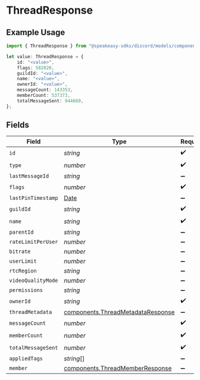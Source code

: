 # ThreadResponse

## Example Usage

```typescript
import { ThreadResponse } from "@speakeasy-sdks/discord/models/components";

let value: ThreadResponse = {
    id: "<value>",
    flags: 582020,
    guildId: "<value>",
    name: "<value>",
    ownerId: "<value>",
    messageCount: 143353,
    memberCount: 537373,
    totalMessageSent: 944669,
};
```

## Fields

| Field                                                                                         | Type                                                                                          | Required                                                                                      | Description                                                                                   |
| --------------------------------------------------------------------------------------------- | --------------------------------------------------------------------------------------------- | --------------------------------------------------------------------------------------------- | --------------------------------------------------------------------------------------------- |
| `id`                                                                                          | *string*                                                                                      | :heavy_check_mark:                                                                            | N/A                                                                                           |
| `type`                                                                                        | *number*                                                                                      | :heavy_check_mark:                                                                            | N/A                                                                                           |
| `lastMessageId`                                                                               | *string*                                                                                      | :heavy_minus_sign:                                                                            | N/A                                                                                           |
| `flags`                                                                                       | *number*                                                                                      | :heavy_check_mark:                                                                            | N/A                                                                                           |
| `lastPinTimestamp`                                                                            | [Date](https://developer.mozilla.org/en-US/docs/Web/JavaScript/Reference/Global_Objects/Date) | :heavy_minus_sign:                                                                            | N/A                                                                                           |
| `guildId`                                                                                     | *string*                                                                                      | :heavy_check_mark:                                                                            | N/A                                                                                           |
| `name`                                                                                        | *string*                                                                                      | :heavy_check_mark:                                                                            | N/A                                                                                           |
| `parentId`                                                                                    | *string*                                                                                      | :heavy_minus_sign:                                                                            | N/A                                                                                           |
| `rateLimitPerUser`                                                                            | *number*                                                                                      | :heavy_minus_sign:                                                                            | N/A                                                                                           |
| `bitrate`                                                                                     | *number*                                                                                      | :heavy_minus_sign:                                                                            | N/A                                                                                           |
| `userLimit`                                                                                   | *number*                                                                                      | :heavy_minus_sign:                                                                            | N/A                                                                                           |
| `rtcRegion`                                                                                   | *string*                                                                                      | :heavy_minus_sign:                                                                            | N/A                                                                                           |
| `videoQualityMode`                                                                            | *number*                                                                                      | :heavy_minus_sign:                                                                            | N/A                                                                                           |
| `permissions`                                                                                 | *string*                                                                                      | :heavy_minus_sign:                                                                            | N/A                                                                                           |
| `ownerId`                                                                                     | *string*                                                                                      | :heavy_check_mark:                                                                            | N/A                                                                                           |
| `threadMetadata`                                                                              | [components.ThreadMetadataResponse](../../models/components/threadmetadataresponse.md)        | :heavy_minus_sign:                                                                            | N/A                                                                                           |
| `messageCount`                                                                                | *number*                                                                                      | :heavy_check_mark:                                                                            | N/A                                                                                           |
| `memberCount`                                                                                 | *number*                                                                                      | :heavy_check_mark:                                                                            | N/A                                                                                           |
| `totalMessageSent`                                                                            | *number*                                                                                      | :heavy_check_mark:                                                                            | N/A                                                                                           |
| `appliedTags`                                                                                 | *string*[]                                                                                    | :heavy_minus_sign:                                                                            | N/A                                                                                           |
| `member`                                                                                      | [components.ThreadMemberResponse](../../models/components/threadmemberresponse.md)            | :heavy_minus_sign:                                                                            | N/A                                                                                           |